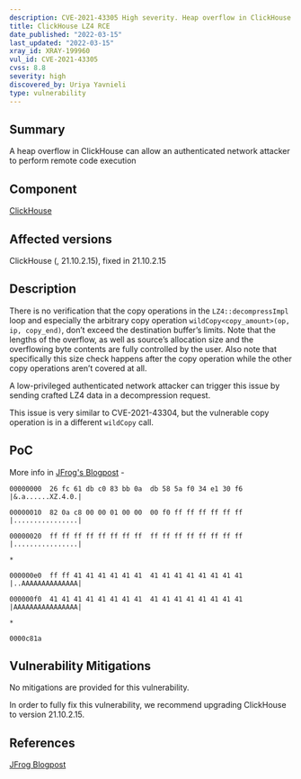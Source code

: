 ```yaml
---
description: CVE-2021-43305 High severity. Heap overflow in ClickHouse leads to remote code execution
title: ClickHouse LZ4 RCE	
date_published: "2022-03-15"
last_updated: "2022-03-15"
xray_id: XRAY-199960
vul_id: CVE-2021-43305
cvss: 8.8
severity: high
discovered_by: Uriya Yavnieli
type: vulnerability
---
```

## Summary
A heap overflow in ClickHouse can allow an authenticated network attacker to perform remote code execution



## Component

[ClickHouse](https://clickhouse.com/)



## Affected versions

ClickHouse (, 21.10.2.15), fixed in 21.10.2.15



## Description

There is no verification that the copy operations in the `LZ4::decompressImpl` loop and especially the arbitrary copy operation `wildCopy<copy_amount>(op, ip, copy_end)`, don’t exceed the destination buffer’s limits. Note that the lengths of the overflow, as well as source’s allocation size and the overflowing byte contents are fully controlled by the user. Also note that specifically this size check happens after the copy operation while the other copy operations aren’t covered at all.

A low-privileged authenticated network attacker can trigger this issue by sending crafted LZ4 data in a decompression request.

This issue is very similar to CVE-2021-43304, but the vulnerable copy operation is in a different `wildCopy` call.



## PoC

More info in [JFrog's Blogpost](https://jfrog.com/blog/7-rce-and-dos-vulnerabilities-found-in-clickhouse-dbms) -

`00000000  26 fc 61 db c0 83 bb 0a  db 58 5a f0 34 e1 30 f6  |&.a......XZ.4.0.|`

`00000010  82 0a c8 00 00 01 00 00  00 f0 ff ff ff ff ff ff  |................|`

`00000020  ff ff ff ff ff ff ff ff  ff ff ff ff ff ff ff ff  |................|`

`*`

`000000e0  ff ff 41 41 41 41 41 41  41 41 41 41 41 41 41 41  |..AAAAAAAAAAAAAA|`

`000000f0  41 41 41 41 41 41 41 41  41 41 41 41 41 41 41 41  |AAAAAAAAAAAAAAAA|`

`*`

`0000c81a`



## Vulnerability Mitigations

No mitigations are provided for this vulnerability.

In order to fully fix this vulnerability, we recommend upgrading ClickHouse to version 21.10.2.15.



## References

[JFrog Blogpost](https://jfrog.com/blog/7-rce-and-dos-vulnerabilities-found-in-clickhouse-dbms)
